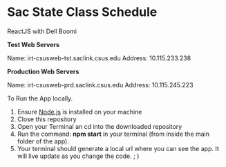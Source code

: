 # Sac State Class Schedule

ReactJS with Dell Boomi

**Test Web Servers**

Name: irt-csusweb-tst.saclink.csus.edu
Address: 10.115.233.238

**Production Web Servers**

Name: irt-csusweb-prd.saclink.csus.edu
Address: 10.115.245.223

To Run the App locally.

1. Ensure [Node.js](https://https://nodejs.org/en/download/) is installed on your machine
2. Close this repository
3. Open your Terminal an cd into the downloaded repository
4. Run the command: **npm start** in your terminal (from inside the main folder of the app).
5. Your terminal should generate a local url where you can see the app. It will live update as you change the code. ; )
